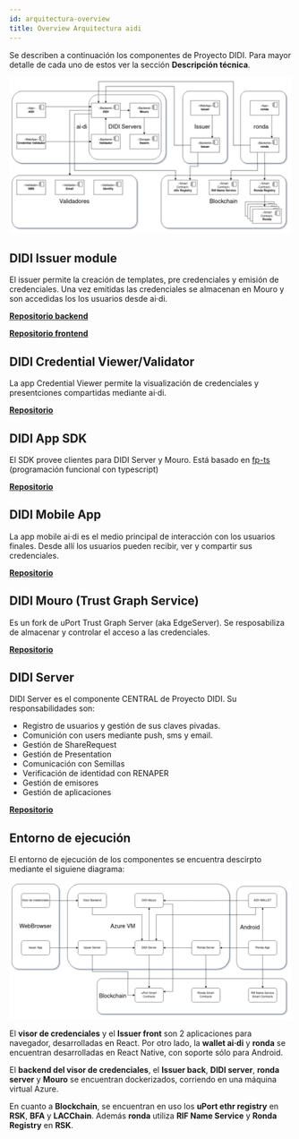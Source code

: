 ```yaml
---
id: arquitectura-overview
title: Overview Arquitectura aidi
---
```


Se describen a continuación los componentes de Proyecto DIDI. Para mayor detalle de cada uno de estos ver la sección **Descripción técnica**.

![Componentes arquitectura](../../images/didi-ssi-arquitectura-componentes.png)

## DIDI Issuer module

El issuer permite la creación de templates, pre credenciales y emisión de credenciales. Una vez emitidas las credenciales se almacenan en Mouro y son accedidas los los usuarios desde ai·di.

[**Repositorio backend**](https://github.com/ong-bitcoin-argentina/DIDI-SSI-Issuer-Module)

[**Repositorio frontend**](https://github.com/ong-bitcoin-argentina/DIDI-SSI-Issuer-Module)

## DIDI Credential Viewer/Validator

La app Credential Viewer permite la visualización de credenciales y presentciones compartidas mediante ai·di.

[**Repositorio**](https://github.com/ong-bitcoin-argentina/DIDI-SSI-JWT_Validator_Viewer)

## DIDI App SDK

El SDK provee clientes para DIDI Server y Mouro. Está basado en [fp-ts](https://gcanti.github.io/fp-ts/) (programación funcional con typescript)

[**Repositorio**](https://github.com/ong-bitcoin-argentina/DIDI-SSI-app_sdk)

## DIDI Mobile App

La app mobile ai·di es el medio principal de interacción con los usuarios finales. Desde allí los usuarios pueden recibir, ver y compartir sus credenciales.

[**Repositorio**](https://github.com/ong-bitcoin-argentina/DIDI-SSI-Mobile)

## DIDI Mouro (Trust Graph Service)

Es un fork de uPort Trust Graph Server (aka EdgeServer). Se resposabiliza de almacenar y controlar el acceso a las credenciales.

[**Repositorio**](https://github.com/ong-bitcoin-argentina/DIDI-SSI-mouro_didi)

## DIDI Server

DIDI Server es el componente CENTRAL de Proyecto DIDI. Su responsabilidades son:
* Registro de usuarios y gestión de sus claves pivadas.
* Comunición con users mediante push, sms y email.
* Gestión de ShareRequest
* Gestión de Presentation
* Comunicación con Semillas
* Verificación de identidad con RENAPER
* Gestión de emisores
* Gestión de aplicaciones

[**Repositorio**](https://github.com/ong-bitcoin-argentina/DIDI-SSI-Server)

## Entorno de ejecución

El entorno de ejecución de los componentes se encuentra descirpto mediante el siguiene diagrama:

![Componentes deploytment](../../images/didi-ssi-arquitectura-deployment.png)

El **visor de credenciales** y el **Issuer front** son 2 aplicaciones para navegador, desarrolladas en React. Por otro lado, la **wallet ai·di** y **ronda** se encuentran desarrolladas en React Native, con soporte sólo para Android.

El **backend del visor de credenciales**, el **Issuer back**, **DIDI server**, **ronda server** y **Mouro** se encuentran dockerizados, corriendo en una máquina virtual Azure.

En cuanto a **Blockchain**, se encuentran en uso los **uPort ethr registry** en **RSK**, **BFA** y **LACChain**. Además **ronda** utiliza **RIF Name Service** y **Ronda Registry** en **RSK**.